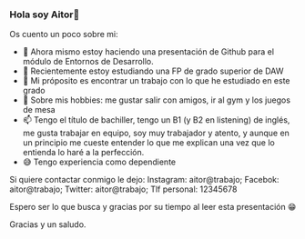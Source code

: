 ### Hola soy Aitor👋
Os cuento un poco sobre mi:
- 🐬 Ahora mismo estoy haciendo una presentación de Github para el módulo de Entornos de Desarrollo.
- 🌱 Recientemente estoy estudiando una FP de grado superior de DAW
- 🤔 Mi próposito es encontrar un trabajo con lo que he estudiado en este grado
- 💬 Sobre mis hobbies: me gustar salir con amigos, ir al gym y los juegos de mesa
- 📫 Tengo el título de bachiller, tengo un B1 (y B2 en listening) de inglés, me gusta trabajar en equipo, soy muy trabajador y atento, y aunque en un principio me cueste entender lo que me explican una vez que lo entienda lo haré a la perfección.
- 😅 Tengo experiencia como dependiente

Si quiere contactar conmigo le dejo:
Instagram: aitor@trabajo;
Facebok:  aitor@trabajo;
Twitter:  aitor@trabajo;
Tlf personal:  12345678

  Espero ser lo que busca y gracias por su tiempo al leer esta presentación 😁

  Gracias y un saludo.
